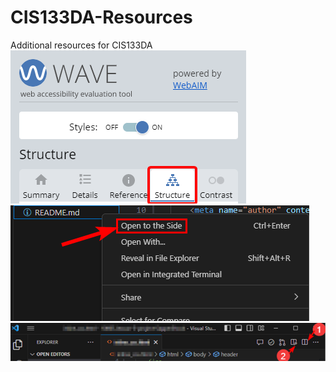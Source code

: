 # CIS133DA-Resources
Additional resources for CIS133DA
![Screenshot highlighting the Structure tab in WAVE Tool](L12_structuretab.png)
![Open to the Side option within VS Code](L10_OpentoSide.png)
![Split Editor button in VS Code](L10_spliteditor.png)

![]()
